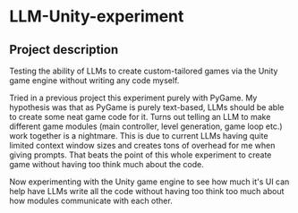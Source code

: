 # LLM-Unity-experiment
 
## Project description
Testing the ability of LLMs to create custom-tailored games via the Unity game engine without writing any code myself.

Tried in a previous project this experiment purely with PyGame. My hypothesis was that as PyGame is purely text-based, LLMs should be able to create some neat game code for it. Turns out telling an LLM to make different game modules (main controller, level generation, game loop etc.) work together is a nightmare. This is due to current LLMs having quite limited context window sizes and creates tons of overhead for me when giving prompts. That beats the point of this whole experiment to create game without having too think much about the code.

Now experimenting with the Unity game engine to see how much it's UI can help have LLMs write all the code without having too think too much about how modules communicate with each other.
